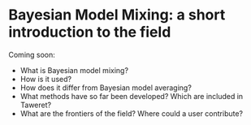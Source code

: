 # Bayesian Model Mixing: a short introduction to the field

Coming soon:
- What is Bayesian model mixing? 
- How is it used?
- How does it differ from Bayesian model averaging?
- What methods have so far been developed? Which are included in Taweret?
- What are the frontiers of the field? Where could a user contribute?